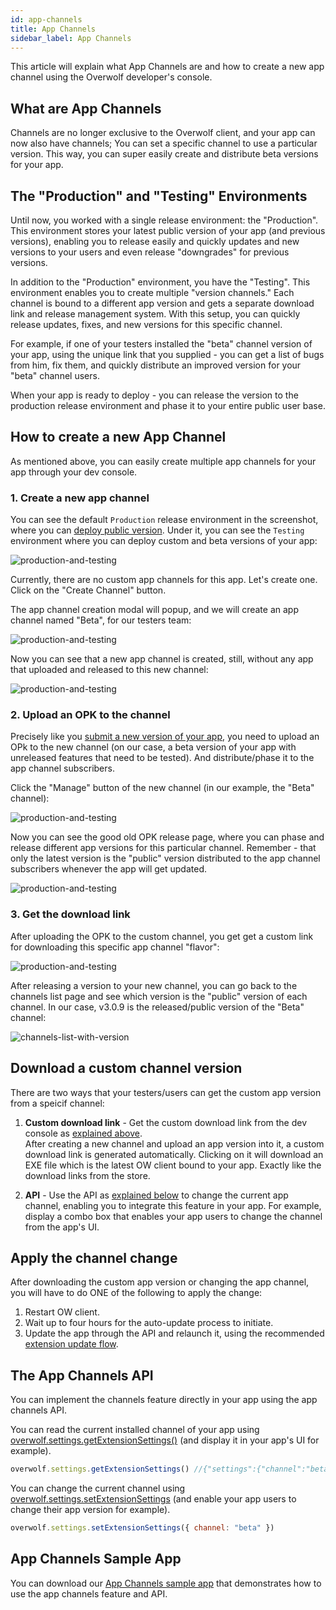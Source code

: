```yaml
---
id: app-channels
title: App Channels
sidebar_label: App Channels
---
```


This article will explain what App Channels are and how to create a new app channel using the Overwolf developer's console.

## What are App Channels

Channels are no longer exclusive to the Overwolf client, and your app can now also have channels; You can set a specific channel to use a particular version. This way, you can super easily create and distribute beta versions for your app.

## The "Production" and "Testing" Environments

Until now, you worked with a single release environment: the "Production". This environment stores your latest public version of your app (and previous versions), enabling you to release easily and quickly updates and new versions to your users and even release "downgrades" for previous versions.

In addition to the "Production" environment, you have the "Testing". This environment enables you to create multiple "version channels."  Each channel is bound to a different app version and gets a separate download link and release management system.  With this setup, you can quickly release updates, fixes, and new versions for this specific channel. 

For example, if one of your testers installed the "beta" channel version of your app, using the unique link that you supplied - you can get a list of bugs from him, fix them, and quickly distribute an improved version for your "beta" channel users.

When your app is ready to deploy - you can release the version to the production release environment and phase it to your entire public user base.

## How to create a new App Channel

As mentioned above, you can easily create multiple app channels for your app through your dev console.

### 1. Create a new app channel

You can see the default `Production` release environment in the screenshot, where you can [deploy public version](submit-a-new-version#upload-new-app-version). Under it, you can see the `Testing` environment where you can deploy custom and beta versions of your app:

![production-and-testing](../assets/dev-console/app-channels/production-and-testing.png)

Currently, there are no custom app channels for this app. Let's create one. Click on the "Create Channel" button.

The app channel creation modal will popup, and we will create an app channel named "Beta", for our testers team:

![production-and-testing](../assets/dev-console/app-channels/create-channel-modal.png)

Now you can see that a new app channel is created, still, without any app that uploaded and released to this new channel:

![production-and-testing](../assets/dev-console/app-channels/channels-list.png)

### 2. Upload an OPK to the channel

Precisely like you [submit a new version of your app](submit-a-new-version#3-upload-the-new-opk), you need to upload an OPk to the new channel (on our case, a beta version of your app with unreleased features that need to be tested). And distribute/phase it to the app channel subscribers.

Click the "Manage" button of the new channel (in our example, the "Beta" channel):

![production-and-testing](../assets/dev-console/app-channels/manage-button.png)

Now you can see the good old OPK release page, where you can phase and release different app versions for this particular channel. Remember - that only the latest version is the "public" version distributed to the app channel subscribers whenever the app will get updated.

![production-and-testing](../assets/dev-console/app-channels/drop-opk.png)

### 3. Get the download link

After uploading the OPK to the custom channel, you get get a custom link for downloading this specific app channel "flavor":

![production-and-testing](../assets/dev-console/app-channels/copy-link.png)

After releasing a version to your new channel, you can go back to the channels list page and see which version is the "public" version of each channel. In our case, v3.0.9 is the released/public version of the "Beta" channel:

![channels-list-with-version](../assets/dev-console/app-channels/channels-list-with-version.png)

## Download a custom channel version

There are two ways that your testers/users can get the custom app version from a speicif channel:

1. **Custom download link** - Get the custom download link from the dev console as [explained above](#3-get-the-download-link).  
  After creating a new channel and upload an app version into it, a custom download link is generated automatically. Clicking on it will download an EXE file which is the latest OW client bound to your app. Exactly like the download links from the store.

2. **API** - Use the API as [explained below](#the-app-channels-api) to change the current app channel, enabling you to integrate this feature in your app. For example, display a combo box that enables your app users to change the channel from the app's UI.

## Apply the channel change

After downloading the custom app version or changing the app channel, you will have to do ONE of the following to apply the change:

1. Restart OW client.
2. Wait up to four hours for the auto-update process to initiate.
3. Update the app through the API and relaunch it, using the recommended [extension update flow](../api/overwolf-extensions#recommended-extension-update-flow).


## The App Channels API

You can implement the channels feature directly in your app using the app channels API. 

You can read the current installed channel of your app using [overwolf.settings.getExtensionSettings()](../api/overwolf-settings#getextensionsettingscallback) (and display it in your app's UI for example).

```js
overwolf.settings.getExtensionSettings() //{"settings":{"channel":"beta"},"success":true}
```

You can change the current channel using [overwolf.settings.setExtensionSettings](../api/overwolf-settings#setextensionsettingsextensionsettings-callback) (and enable your app users to change their app version for example).

```js
overwolf.settings.setExtensionSettings({ channel: "beta" })
```

## App Channels Sample App

You can download our [App Channels sample app](https://github.com/overwolf/apis-sample-apps/tree/master) that demonstrates how to use the app channels feature and API.
